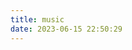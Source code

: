 ```yaml
---
title: music
date: 2023-06-15 22:50:29
---
```

<div id="aplayer-oSEOhviA" class="aplayer aplayer-tag-marker meting-tag-marker" data-id="4895239160" data-server="netease" data-type="playlist" data-mode="random" data-autoplay="true" data-listmaxheight="340px" data-preload="auto" data-theme="#e3f2f5" data-volume="0.4" mutex="true"></div>
